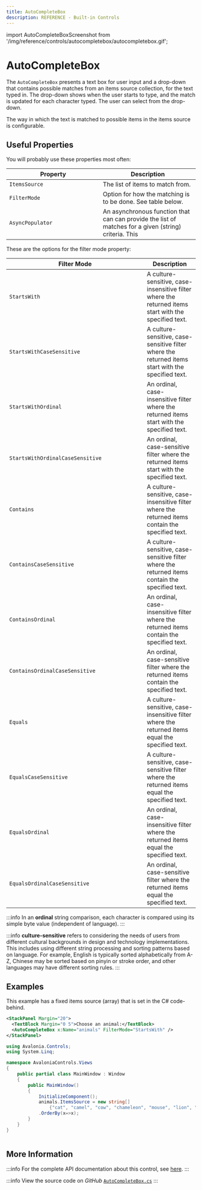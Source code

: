 ```yaml
---
title: AutoCompleteBox
description: REFERENCE - Built-in Controls
---
```


import AutoCompleteBoxScreenshot from '/img/reference/controls/autocompletebox/autocompletebox.gif';

# AutoCompleteBox

The `AutoCompleteBox` presents a text box for user input and a drop-down that contains possible matches from an items source collection, for the text typed in. The drop-down shows when the user starts to type, and the match is updated for each character typed. The user can select from the drop-down.

The way in which the text is matched to possible items in the items source is configurable.

## Useful Properties

You will probably use these properties most often:

<table><thead><tr><th width="233">Property</th><th>Description</th></tr></thead><tbody><tr><td><code>ItemsSource</code></td><td>The list of items to match from. </td></tr><tr><td><code>FilterMode</code></td><td>Option for how the matching is to be done. See table below.</td></tr><tr><td><code>AsyncPopulator</code></td><td>An asynchronous function that can can provide the list of matches for a given (string) criteria. This </td></tr></tbody></table>

These are the options for the filter mode property:

<table><thead><tr><th width="350">Filter Mode</th><th>Description</th></tr></thead><tbody><tr><td><code>StartsWith</code></td><td>A culture-sensitive, case-insensitive filter where the returned items start with the specified text.</td></tr><tr><td><code>StartsWithCaseSensitive</code></td><td>A culture-sensitive, case-sensitive filter where the returned items start with the specified text.</td></tr><tr><td><code>StartsWithOrdinal</code></td><td>An ordinal, case-insensitive filter where the returned items start with the specified text.</td></tr><tr><td><code>StartsWithOrdinalCaseSensitive</code></td><td>An ordinal, case-sensitive filter where the returned items start with the specified text.</td></tr><tr><td><code>Contains</code></td><td>A culture-sensitive, case-insensitive filter where the returned items contain the specified text.</td></tr><tr><td><code>ContainsCaseSensitive</code></td><td>A culture-sensitive, case-sensitive filter where the returned items contain the specified text.</td></tr><tr><td><code>ContainsOrdinal</code></td><td>An ordinal, case-insensitive filter where the returned items contain the specified text.</td></tr><tr><td><code>ContainsOrdinalCaseSensitive</code></td><td>An ordinal, case-sensitive filter where the returned items contain the specified text.</td></tr><tr><td><code>Equals</code></td><td>A culture-sensitive, case-insensitive filter where the returned items equal the specified text.</td></tr><tr><td><code>EqualsCaseSensitive</code></td><td>A culture-sensitive, case-sensitive filter where the returned items equal the specified text.</td></tr><tr><td><code>EqualsOrdinal</code></td><td>An ordinal, case-insensitive filter where the returned items equal the specified text.</td></tr><tr><td><code>EqualsOrdinalCaseSensitive</code></td><td>An ordinal, case-sensitive filter where the returned items equal the specified text.</td></tr></tbody></table>

:::info
In an **ordinal** string comparison, each character is compared using its simple byte value (independent of language).
:::

:::info
**culture-sensitive** refers to considering the needs of users from different cultural backgrounds in design and technology implementations. This includes using different string processing and sorting patterns based on language. For example, English is typically sorted alphabetically from A-Z, Chinese may be sorted based on pinyin or stroke order, and other languages may have different sorting rules.
:::


## Examples

This example has a fixed items source (array) that is set in the C# code-behind.

```xml
<StackPanel Margin="20">
  <TextBlock Margin="0 5">Choose an animal:</TextBlock>
  <AutoCompleteBox x:Name="animals" FilterMode="StartsWith" />
</StackPanel>
```

```csharp title='C#'
using Avalonia.Controls;
using System.Linq;

namespace AvaloniaControls.Views
{
    public partial class MainWindow : Window
    {
        public MainWindow()
        {
            InitializeComponent();
            animals.ItemsSource = new string[] 
                {"cat", "camel", "cow", "chameleon", "mouse", "lion", "zebra" }
            .OrderBy(x=>x);
        }
    }
}
```

<img src={AutoCompleteBoxScreenshot} alt="" />

## More Information

:::info
For the complete API documentation about this control, see [here](http://reference.avaloniaui.net/api/Avalonia.Controls/AutoCompleteBox/).
:::

:::info
View the source code on _GitHub_ [`AutoCompleteBox.cs`](https://github.com/AvaloniaUI/Avalonia/blob/master/src/Avalonia.Controls/AutoCompleteBox/AutoCompleteBox.cs)
:::
